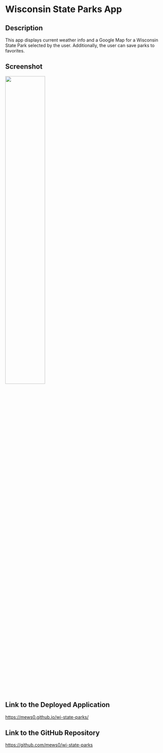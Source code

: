 # Wisconsin State Parks App

## Description
This app displays current weather info and a Google Map for a Wisconsin State Park selected by the user. Additionally, the user can save parks to favorites.

## Screenshot
<img src="https://user-images.githubusercontent.com/83786253/126092472-cacc0614-4860-44f8-9030-5c42616ef479.png" width="50%" height="50%">

## Link to the Deployed Application
https://mews0.github.io/wi-state-parks/

## Link to the GitHub Repository
https://github.com/mews0/wi-state-parks

